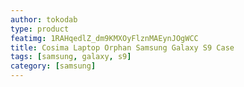 ```yaml
---
author: tokodab
type: product
featimg: 1RAHqedlZ_dm9KMXOyFlznMAEynJOgWCC
title: Cosima Laptop Orphan Samsung Galaxy S9 Case
tags: [samsung, galaxy, s9]
category: [samsung]
---
```

